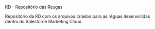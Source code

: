 RD - Repositório das Réugas

Repositório da RD com os arquivos criados para as réguas desenvolidas dentro do Salesforce Marketing Cloud.